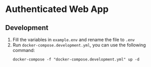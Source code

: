 # Authenticated Web App

## Development

1. Fill the variables in `example.env` and rename the file to `.env`
2. Run `docker-compose.development.yml`, you can use the following command:
   ```shell
   docker-compose -f "docker-compose.development.yml" up -d
   ```